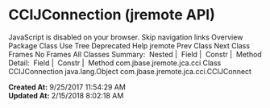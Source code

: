# CCIJConnection (jremote   API)

JavaScript is disabled on your browser. Skip navigation links Overview Package Class Use Tree Deprecated Help jremote Prev Class Next Class Frames No Frames All Classes Summary:  Nested |  Field |  Constr |  Method Detail:  Field |  Constr |  Method com.jbase.jremote.jca.cci Class CCIJConnection java.lang.Object com.jbase.jremote.jca.cci.CCIJConnect  

**Created At:** 9/25/2017 11:54:29 AM  
**Updated At:** 2/15/2018 8:02:18 AM  

